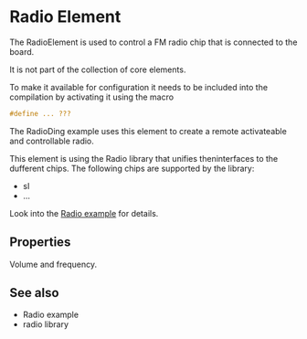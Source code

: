 # Radio Element

The RadioElement is used to control a FM radio chip that is connected to the board.

It is not part of the  collection of core elements.

To make it available for configuration it needs to be included into the compilation by activating it using the macro

```CPP
#define ... ???
```

The RadioDing example uses this element to create a remote activateable and controllable radio. 

This element is using the Radio library that unifies theninterfaces to the dufferent chips. The following chips are supported by the library:

* sI
* ...



Look into the [Radio example](exampleradio) for details.

## Properties

Volume and frequency.


## See also

* Radio example
* radio library